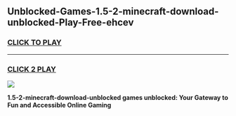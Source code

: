 
## Unblocked-Games-1.5-2-minecraft-download-unblocked-Play-Free-ehcev
<h3>
<a href="https://premium76.site?title=1.5-2-minecraft-download-unblocked&ref=23A">CLICK TO PLAY</a></h3>
<hr>

<h3>
<a href="https://premium76.site?title=1.5-2-minecraft-download-unblocked&ref=23A">CLICK 2 PLAY</a>
  
</h3>

<a href="https://premium76.site?title=1.5-2-minecraft-download-unblocked&ref=23A"><img src="https://clearcache.store/games.png"></a>


**1.5-2-minecraft-download-unblocked games unblocked: Your Gateway to Fun and Accessible Online Gaming**
